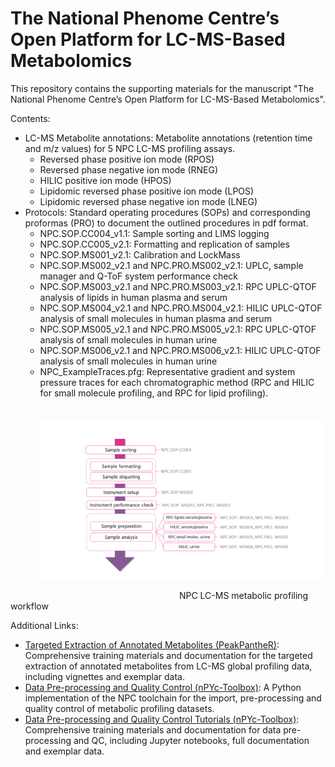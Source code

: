 # The National Phenome Centre’s Open Platform for LC-MS-Based Metabolomics 

This repository contains the supporting materials for the manuscript "The National Phenome Centre’s Open Platform for LC-MS-Based Metabolomics". 

Contents:
  - LC-MS Metabolite annotations: Metabolite annotations (retention time and m/z values) for 5 NPC LC-MS profiling assays.
    - Reversed phase positive ion mode (RPOS)
    - Reversed phase negative ion mode (RNEG)
    - HILIC positive ion mode (HPOS)
    - Lipidomic reversed phase positive ion mode (LPOS)
    - Lipidomic reversed phase negative ion mode (LNEG)
  - Protocols: Standard operating procedures (SOPs) and corresponding proformas (PRO) to document the outlined procedures in pdf format. 
    - NPC.SOP.CC004_v1.1: Sample sorting and LIMS logging 
    - NPC.SOP.CC005_v2.1: Formatting and replication of samples 
    - NPC.SOP.MS001_v2.1: Calibration and LockMass 
    - NPC.SOP.MS002_v2.1 and NPC.PRO.MS002_v2.1: UPLC, sample manager and Q-ToF system performance check 
    - NPC.SOP.MS003_v2.1 and NPC.PRO.MS003_v2.1: RPC UPLC-QTOF analysis of lipids in human plasma and serum 
    - NPC.SOP.MS004_v2.1 and NPC.PRO.MS004_v2.1: HILIC UPLC-QTOF analysis of small molecules in human plasma and serum 
    - NPC.SOP.MS005_v2.1 and NPC.PRO.MS005_v2.1: RPC UPLC-QTOF analysis of small molecules in human urine 
    - NPC.SOP.MS006_v2.1 and NPC.PRO.MS006_v2.1: HILIC UPLC-QTOF analysis of small molecules in human urine
    - NPC_ExampleTraces.pfg: Representative gradient and system pressure traces for each chromatographic method (RPC and HILIC for small molecule profiling, 
     and RPC for lipid profiling).
    <br></br>
    &emsp;&emsp;&emsp;&emsp;&emsp;<span style="display:block;text-align:center">![NPC LC-MS Workflow](./Protocols/SOPworkflow.png?style=centerme)</span>
    
   &emsp;&emsp;&emsp;&emsp;&emsp;&emsp;&emsp;&emsp;&emsp;&emsp;&emsp;&emsp;&emsp;&emsp;&emsp;&emsp;&emsp;&emsp;&emsp; NPC LC-MS metabolic profiling workflow

Additional Links:
 - [Targeted Extraction of Annotated Metabolites (PeakPantheR)](https://github.com/phenomecentre/peakPantheR): Comprehensive training materials and documentation for the targeted extraction of annotated metabolites from LC-MS global profiling data, including vignettes and exemplar data.
  - [Data Pre-processing and Quality Control (nPYc-Toolbox)](https://github.com/phenomecentre/nPYc-Toolbox): A Python implementation of the NPC toolchain for the import, pre-processing and quality control of metabolic profiling datasets.
  - [Data Pre-processing and Quality Control Tutorials (nPYc-Toolbox)](https://github.com/phenomecentre/nPYc-toolbox-tutorials): Comprehensive training materials and documentation for data pre-processing and QC, including Jupyter notebooks, full documentation and exemplar data.
